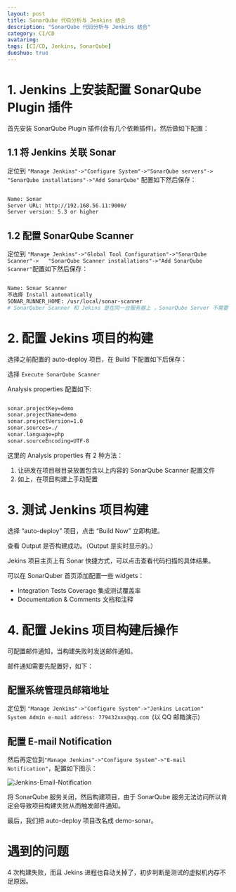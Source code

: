 ```yaml
---
layout: post
title: SonarQube 代码分析与 Jenkins 结合
description: "SonarQube 代码分析与 Jenkins 结合"
category: CI/CD
avatarimg:
tags: [CI/CD, Jenkins, SonarQube]
duoshuo: true
---
```



# 1. Jenkins 上安装配置 SonarQube Plugin 插件

首先安装 SonarQube Plugin 插件(会有几个依赖插件)。然后做如下配置：  

## 1.1 将 Jenkins 关联 Sonar

定位到 ` "Manage Jenkins"->"Configure System"->"SonarQube servers"->  
"SonarQube installations"->"Add SonarQube" ` 配置如下然后保存：  

```bash

Name: Sonar
Server URL: http://192.168.56.11:9000/
Server version: 5.3 or higher

```    

## 1.2 配置 SonarQube Scanner

定位到 ` "Manage Jenkins"->"Global Tool Configuration"->"SonarQube Scanner"->  
"SonarQube Scanner installations"->"Add SonarQube Scanner" `配置如下然后保存：  

```bash

Name: Sonar Scanner
不选择 Install automatically
SONAR_RUNNER_HOME: /usr/local/sonar-scanner 
# SonarQuber Scanner 和 Jekins 是在同一台服务器上 ，SonarQube Server 不需要

```    

# 2. 配置 Jekins 项目的构建

选择之前配置的 auto-deploy 项目，在 Build 下配置如下后保存：

选择 `Execute SonarQube Scanner` 

Analysis properties 配置如下:  

```bash

sonar.projectKey=demo
sonar.projectName=demo
sonar.projectVersion=1.0
sonar.sources=./
sonar.language=php
sonar.sourceEncoding=UTF-8

```    

这里的 Analysis properties 有 2 种方法：  

1. 让研发在项目根目录放置包含以上内容的 SonarQube Scanner 配置文件 
2. 如上，在项目构建上手动配置


# 3. 测试 Jenkins 项目构建

选择 “auto-deploy” 项目，点击 “Build Now” 立即构建。  

查看 Output 是否构建成功。（Output 是实时显示的。）

Jekins 项目主页上有 Sonar 快捷方式，可以点击查看代码扫描的具体结果。

可以在 SonarQuber 首页添加配置一些 widgets：  

* Integration Tests Coverage 集成测试覆盖率  
* Documentation & Comments 文档和注释  


# 4. 配置 Jekins 项目构建后操作

可配置邮件通知，当构建失败时发送邮件通知。

邮件通知需要先配置好，如下：

## 配置系统管理员邮箱地址  

定位到 `"Manage Jenkins"->"Configure System"->"Jenkins Location"  
System Admin e-mail address: 779432xxx@qq.com `(以 QQ 邮箱演示)

## 配置 E-mail Notification

然后再定位到`"Manage Jenkins"->"Configure System"->"E-mail Notification"`，配置如下图示：

![Jenkins-Email-Notification](http://jaminzhang.github.io/images/CI-CD/Jenkins-Email-Notification.png)  

将 SonarQube 服务关闭，然后构建项目，由于 SonarQube 服务无法访问所以肯定会导致项目构建失败从而触发邮件通知。

最后，我们把 auto-deploy 项目改名成 demo-sonar。


# 遇到的问题

4 次构建失败，而且 Jekins 进程也自动关掉了，初步判断是测试的虚拟机内存不足原因。

